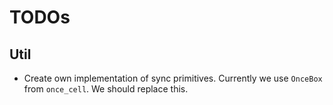# TODOs

## Util

- Create own implementation of sync primitives. Currently we use `OnceBox` from `once_cell`. We should replace this.
